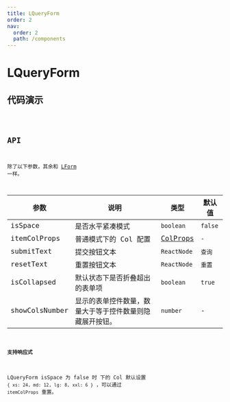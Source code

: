 ```yaml
---
title: LQueryForm
order: 2
nav:
  order: 2
  path: /components
---
```


# LQueryForm

## 代码演示

<code src='./demos/Demo1.tsx'>

## API

除了以下参数，其余和 [LForm](/components/form#api) 一样。

| 参数 | 说明 | 类型 | 默认值 |
| --- | --- | --- | --- |
| isSpace | 是否水平紧凑模式 | `boolean` | `false` |
| itemColProps | 普通模式下的 Col 配置 | [ColProps](https://4x.ant.design/components/grid-cn/#Col) | `-` |
| submitText | 提交按钮文本 | `ReactNode` | `查询` |
| resetText | 重置按钮文本 | `ReactNode` | `重置` |
| isCollapsed | 默认状态下是否折叠超出的表单项 | `boolean` | `true` |
| showColsNumber | 显示的表单控件数量，数量大于等于控件数量则隐藏展开按钮。 | `number` | - |

#### 支持响应式

LQueryForm isSpace 为 false 时 下的 Col 默认设置 `{ xs: 24, md: 12, lg: 8, xxl: 6 }` ，可以通过 `itemColProps` 重置。

